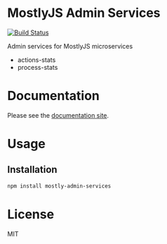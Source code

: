 MostlyJS Admin Services
=======================

[![Build Status](https://travis-ci.org/mostlyjs/mostly-admin-services.svg)](https://travis-ci.org/mostlyjs/mostly-admin-services)

Admin services for MostlyJS microservices

* actions-stats
* process-stats

# Documentation

Please see the [documentation site](https://mostlyjs.github.io).

# Usage

## Installation

```bash
npm install mostly-admin-services
```

# License

MIT